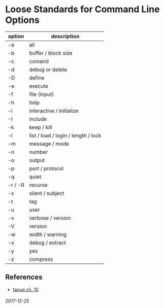 Loose Standards for Command Line Options
===


| option | description |
|--------|-------------|
| -a     | all         |
| -b     | buffer / block size |
| -c     | comand      |
| -d     | debug or delete |
| -D     | define |
| -e     | execute |
| -f     | file (input) |
| -h     | help |
| -i     | interactive / initialize |
| -I     | include |
| -k     | keep / kill |
| -l     | list / load / login / length / lock |
| -m     | message / mode |
| -n     | number |
| -o     | output |
| -p     | port / protocol |
| -q     | quiet |
| -r / -R | recurse |
| -s     | silent / subject |
| -t     | tag |
| -u     | user |
| -v     | verbose / version |
| -V     | version |
| -w     | width / warning |
| -x     | debug / extract |
| -y     | yes |
| -z     | compress |
 


References
---

* [taoup ch. 10](http://www.catb.org/esr/writings/taoup/html/ch10s05.html)

###### 2017-12-25
